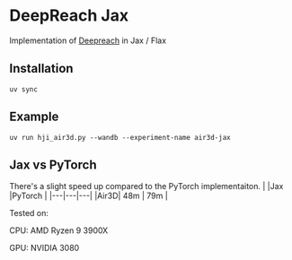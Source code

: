 # DeepReach Jax
Implementation of [Deepreach](https://github.com/smlbansal/deepreach) in Jax / Flax

## Installation
```
uv sync
```

## Example
```
uv run hji_air3d.py --wandb --experiment-name air3d-jax
```

## Jax vs PyTorch
There's a slight speed up compared to the PyTorch implementaiton.
|  |Jax   |PyTorch | 
|---|---|---|
|Air3D| 48m   |  79m |

Tested on:

CPU: AMD Ryzen 9 3900X

GPU: NVIDIA 3080